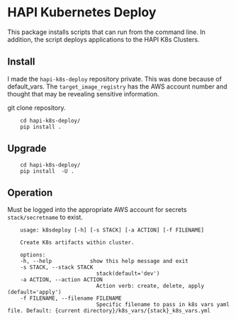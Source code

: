 HAPI Kubernetes Deploy
====================

This package installs scripts that can run from the command line. In addition, the script deploys applications to the HAPI K8s Clusters.

## Install
I made the `hapi-k8s-deploy` repository private. This was done because of default_vars. The `target_image_registry` has the AWS account number and thought that may be revealing sensitive information. 

git clone repository.

        cd hapi-k8s-deploy/
        pip install .

## Upgrade

        cd hapi-k8s-deploy/
        pip install  -U .


## Operation

Must be logged into the appropriate AWS account for secrets  `stack/secretname` to exist.

        usage: k8sdeploy [-h] [-s STACK] [-a ACTION] [-f FILENAME]

        Create K8s artifacts within cluster.

        options:
        -h, --help            show this help message and exit
        -s STACK, --stack STACK
                                stack(default='dev')
        -a ACTION, --action ACTION
                                Action verb: create, delete, apply (default='apply')
        -f FILENAME, --filename FILENAME
                                Specific filename to pass in k8s vars yaml file. Default: {current directory}/k8s_vars/{stack}_k8s_vars.yml
        
